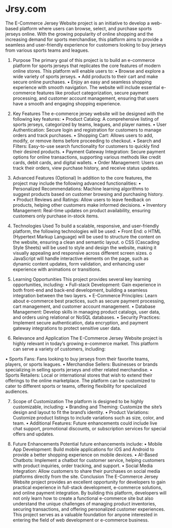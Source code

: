 # Jrsy.com
The E-Commerce Jersey Website project is an initiative to develop a web-based platform where users can browse, select, and purchase sports jerseys online. With the growing popularity of online shopping and the increasing demand for sports merchandise, this platform aims to provide a seamless and user-friendly experience for customers looking to buy jerseys from various sports teams and leagues.

1. Purpose
The primary goal of this project is to build an e-commerce platform for sports jerseys that replicates the core features of modern online stores. This platform will enable users to:
•	Browse and explore a wide variety of sports jerseys.
•	Add products to their cart and make secure online purchases.
•	Enjoy an easy and seamless shopping experience with smooth navigation.
The website will include essential e-commerce features like product categorization, secure payment processing, and customer account management, ensuring that users have a smooth and engaging shopping experience.

2. Key Features
The e-commerce jersey website will be designed with the following key features:
•	Product Catalog: A comprehensive listing of sports jerseys, categorized by teams, leagues, and player names.
•	User Authentication: Secure login and registration for customers to manage orders and track purchases.
•	Shopping Cart: Allows users to add, modify, or remove items before proceeding to checkout.
•	Search and Filters: Easy-to-use search functionality for customers to quickly find their desired products.
•	Payment Gateway Integration: Secure payment options for online transactions, supporting various methods like credit cards, debit cards, and digital wallets.
•	Order Management: Users can track their orders, view purchase history, and receive status updates.
  
3. Advanced Features (Optional)
In addition to the core features, the project may include the following advanced functionalities:
•	Personalized Recommendations: Machine learning algorithms to suggest products based on customer browsing and purchasing history.
•	Product Reviews and Ratings: Allow users to leave feedback on products, helping other customers make informed decisions.
•	Inventory Management: Real-time updates on product availability, ensuring customers only purchase in-stock items.

4. Technologies Used
To build a scalable, responsive, and user-friendly platform, the following technologies will be used:
•	Front End:
o	HTML (Hypertext Markup Language) will be used to structure the content on the website, ensuring a clean and semantic layout.
o	CSS (Cascading Style Sheets) will be used to style and design the website, making it visually appealing and responsive across different screen sizes.
o	JavaScript will handle interactive elements on the page, such as dynamic content updates, form validation, and enhancing user experience with animations or transitions.

5. Learning Opportunities
This project provides several key learning opportunities, including:
•	Full-stack Development: Gain experience in both front-end and back-end development, building a seamless integration between the two layers.
•	E-Commerce Principles: Learn about e-commerce best practices, such as secure payment processing, cart management, and customer account management.
•	Database Management: Develop skills in managing product catalogs, user data, and orders using relational or NoSQL databases.
•	Security Practices: Implement secure authentication, data encryption, and payment gateway integrations to protect sensitive user data.
6. Relevance and Application
The E-Commerce Jersey Website project is highly relevant in today’s growing e-commerce market. This platform can serve a variety of customers, including:

•	Sports Fans: Fans looking to buy jerseys from their favorite teams, players, or sports leagues.
•	Merchandise Sellers: Businesses or brands specializing in selling sports jerseys and other related merchandise.
•	Sports Retailers: Local or international stores that wish to extend their offerings to the online marketplace.
The platform can be customized to cater to different sports or teams, offering flexibility for specialized audiences.

7. Scope of Customization
The platform is designed to be highly customizable, including:
•	Branding and Theming: Customize the site’s design and layout to fit the brand’s identity.
•	Product Variations: Customize product listings to include variations such as size, color, and team.
•	Additional Features: Future enhancements could include live chat support, promotional discounts, or subscription services for special offers and updates.

8. Future Enhancements
Potential future enhancements include:
•	Mobile App Development: Build mobile applications for iOS and Android to provide a better shopping experience on mobile devices.
•	AI-Based Chatbots: Implement a chatbot for customer service, helping customers with product inquiries, order tracking, and support.
•	Social Media Integration: Allow customers to share their purchases on social media platforms directly from the site.
 Conclusion
The E-Commerce Jersey Website project provides an excellent opportunity for developers to gain practical experience in full-stack development, e-commerce solutions, and online payment integration. By building this platform, developers will not only learn how to create a functional e-commerce site but also understand the unique challenges of managing product inventories, securing transactions, and offering personalized customer experiences. This project serves as a valuable foundation for anyone interested in entering the field of web development or e-commerce business.
